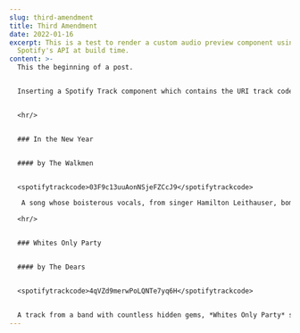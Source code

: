 ```yaml
---
slug: third-amendment
title: Third Amendment
date: 2022-01-16
excerpt: This is a test to render a custom audio preview component using
  Spotify's API at build time.
content: >-
  This the beginning of a post. 


  Inserting a Spotify Track component which contains the URI track code:


  <hr/>


  ### In the New Year


  #### by The Walkmen


  <spotifytrackcode>03F9c13uuAonNSjeFZCcJ9</spotifytrackcode>

   A song whose boisterous vocals, from singer Hamilton Leithauser, bombard you with raw emotion. The song is a wonderful mix of bittersweet lyrics of touch and go romance laid over an oppositely cheerful organ.

  <hr/>


  ### Whites Only Party


  #### by The Dears


  <spotifytrackcode>4qVZd9merwPoLQNTe7yq6H</spotifytrackcode>


  A track from a band with countless hidden gems, *Whites Only Party* sets a catchy tune to social critique. The real show stealers in this track are the key changes in the last third of the song after the guitar solo.
---
```


